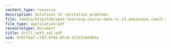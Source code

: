 ```yaml
---
content_type: resource
description: Solutions to recitation problems.
file: /media/https%3A/open-learning-course-data-rc.s3.amazonaws.com/5-13-organic-chemistry-ii-fall-2003/978774a7c743979a8fc01f2d314dd85a_drill_set5_sol.pdf
file_type: application/pdf
resourcetype: Document
title: drill_set5_sol.pdf
uid: 978774a7-c743-979a-8fc0-1f2d314dd85a
---
```

